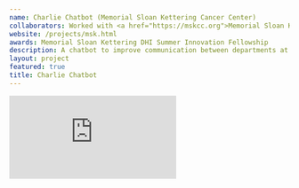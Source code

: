 ```yaml
---
name: Charlie Chatbot (Memorial Sloan Kettering Cancer Center)
collaborators: Worked with <a href="https://mskcc.org">Memorial Sloan Kettering Cancer Center</a>
website: /projects/msk.html
awards: Memorial Sloan Kettering DHI Summer Innovation Fellowship
description: A chatbot to improve communication between departments at Memorial Sloan Kettering Cancer Center
layout: project
featured: true
title: Charlie Chatbot
---
```


<div class="embed-responsive embed-responsive-16by9">
<iframe src="https://onedrive.live.com/embed?cid=B238BDEF0F0C3C2F&amp;resid=B238BDEF0F0C3C2F%212362&amp;authkey=AAYB_pn2sO3o8dM&amp;em=2&amp;wdAr=1.7777777777777777" frameborder="0">This is an embedded <a target="_blank" href="https://office.com">Microsoft Office</a> presentation, powered by <a target="_blank" href="https://office.com/webapps">Office</a>.</iframe>
</div>
